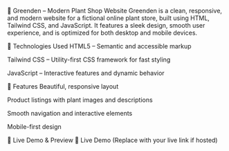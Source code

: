 🌿 Greenden – Modern Plant Shop Website
Greenden is a clean, responsive, and modern website for a fictional online plant store, built using HTML, Tailwind CSS, and JavaScript. It features a sleek design, smooth user experience, and is optimized for both desktop and mobile devices.

🔧 Technologies Used
HTML5 – Semantic and accessible markup

Tailwind CSS – Utility-first CSS framework for fast styling

JavaScript – Interactive features and dynamic behavior

🚀 Features
Beautiful, responsive layout

Product listings with plant images and descriptions

Smooth navigation and interactive elements

Mobile-first design

📁 Live Demo & Preview
🔗 Live Demo (Replace with your live link if hosted)

